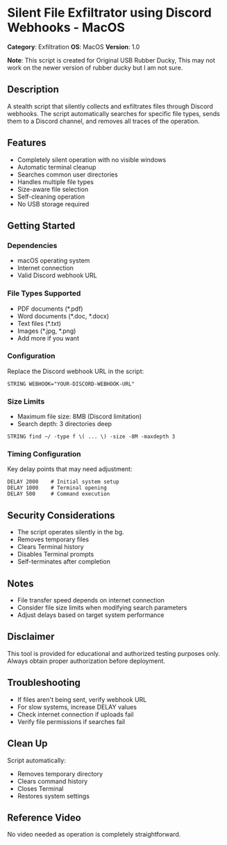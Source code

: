 # Silent File Exfiltrator using Discord Webhooks - MacOS

**Category**: Exfiltration
**OS**: MacOS
**Version**: 1.0

**Note**: This script is created for Original USB Rubber Ducky, This may not work on the newer version of rubber ducky but I am not sure.

## Description
A stealth script that silently collects and exfiltrates files through Discord webhooks. The script automatically searches for specific file types, sends them to a Discord channel, and removes all traces of the operation.

## Features
* Completely silent operation with no visible windows
* Automatic terminal cleanup
* Searches common user directories
* Handles multiple file types
* Size-aware file selection
* Self-cleaning operation
* No USB storage required

## Getting Started

### Dependencies
* macOS operating system
* Internet connection
* Valid Discord webhook URL

### File Types Supported
* PDF documents (*.pdf)
* Word documents (*.doc, *.docx)
* Text files (*.txt)
* Images (*.jpg, *.png)
* Add more if you want

### Configuration
Replace the Discord webhook URL in the script:
```DuckyScript
STRING WEBHOOK="YOUR-DISCORD-WEBHOOK-URL"
```

### Size Limits
* Maximum file size: 8MB (Discord limitation)
* Search depth: 3 directories deep
```DuckyScript
STRING find ~/ -type f \( ... \) -size -8M -maxdepth 3
```

### Timing Configuration
Key delay points that may need adjustment:
```DuckyScript
DELAY 2000    # Initial system setup
DELAY 1000    # Terminal opening
DELAY 500     # Command execution
```

## Security Considerations
* The script operates silently in the bg.
* Removes temporary files
* Clears Terminal history
* Disables Terminal prompts
* Self-terminates after completion

## Notes
* File transfer speed depends on internet connection
* Consider file size limits when modifying search parameters
* Adjust delays based on target system performance

## Disclaimer
This tool is provided for educational and authorized testing purposes only. Always obtain proper authorization before deployment.

## Troubleshooting
* If files aren't being sent, verify webhook URL
* For slow systems, increase DELAY values
* Check internet connection if uploads fail
* Verify file permissions if searches fail

## Clean Up
Script automatically:
* Removes temporary directory
* Clears command history
* Closes Terminal
* Restores system settings

## Reference Video
No video needed as operation is completely straightforward.
